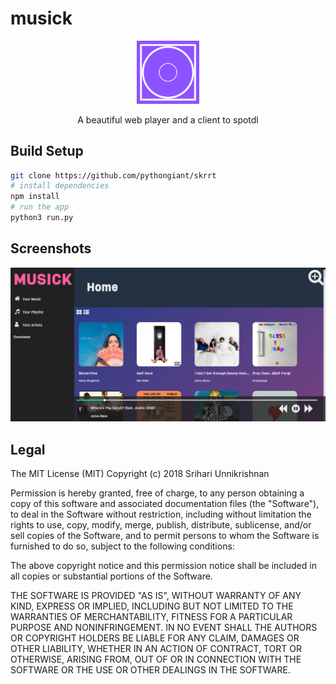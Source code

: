 # musick
<p align="center"><img  width="20%;" height="20%;" src="src/assets/logo.png" /></p>
<p align="center">A beautiful web player and a client to spotdl</p>

## Build Setup

``` bash
git clone https://github.com/pythongiant/skrrt
# install dependencies
npm install
# run the app
python3 run.py
```
## Screenshots
<img src="src/assets/ss.png"/>

## Legal
The MIT License (MIT)
Copyright (c) 2018 Srihari Unnikrishnan

Permission is hereby granted, free of charge, to any person obtaining a copy of this software and associated documentation files (the "Software"), to deal in the Software without restriction, including without limitation the rights to use, copy, modify, merge, publish, distribute, sublicense, and/or sell copies of the Software, and to permit persons to whom the Software is furnished to do so, subject to the following conditions:

The above copyright notice and this permission notice shall be included in all copies or substantial portions of the Software.

THE SOFTWARE IS PROVIDED "AS IS", WITHOUT WARRANTY OF ANY KIND, EXPRESS OR IMPLIED, INCLUDING BUT NOT LIMITED TO THE WARRANTIES OF MERCHANTABILITY, FITNESS FOR A PARTICULAR PURPOSE AND NONINFRINGEMENT. IN NO EVENT SHALL THE AUTHORS OR COPYRIGHT HOLDERS BE LIABLE FOR ANY CLAIM, DAMAGES OR OTHER LIABILITY, WHETHER IN AN ACTION OF CONTRACT, TORT OR OTHERWISE, ARISING FROM, OUT OF OR IN CONNECTION WITH THE SOFTWARE OR THE USE OR OTHER DEALINGS IN THE SOFTWARE.
